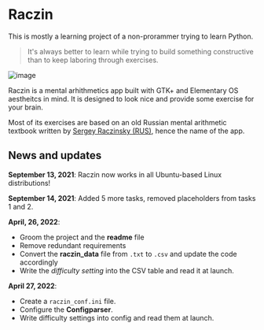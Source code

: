 # Raczin

This is mostly a learning project of a non-prorammer trying to learn Python.

> It's always better to learn while trying to build something constructive than to keep laboring through exercises. 

![image](https://user-images.githubusercontent.com/18544958/165881231-b65aa773-f59b-4897-bfed-61384208c37f.png)

Raczin is a mental arhithmetics app built with GTK+ and Elementary OS aestheitcs in mind. It is designed to look nice and provide some exercise for your brain. 

Most of its exercises are based on an old Russian mental arithmetic textbook written by [Sergey Raczinsky (RUS)](https://ru.wikipedia.org/wiki/Рачинский,_Сергей_Александрович), hence the name of the app.  

## News and updates

**September 13, 2021**: Raczin now works in all Ubuntu-based Linux distributions!

**September 14, 2021**: Added 5 more tasks, removed placeholders from tasks 1 and 2.

**April, 26, 2022**: 

* Groom the project and the **readme** file
* Remove redundant requirements
* Convert the **raczin_data** file from `.txt` to `.csv` and update the code accordingly
* Write the *difficulty setting* into the CSV table and read it at launch.

**April 27, 2022**:

* Create a `raczin_conf.ini` file.
* Configure the **Configparser**. 
* Write difficulty settings into config and read them at launch.
